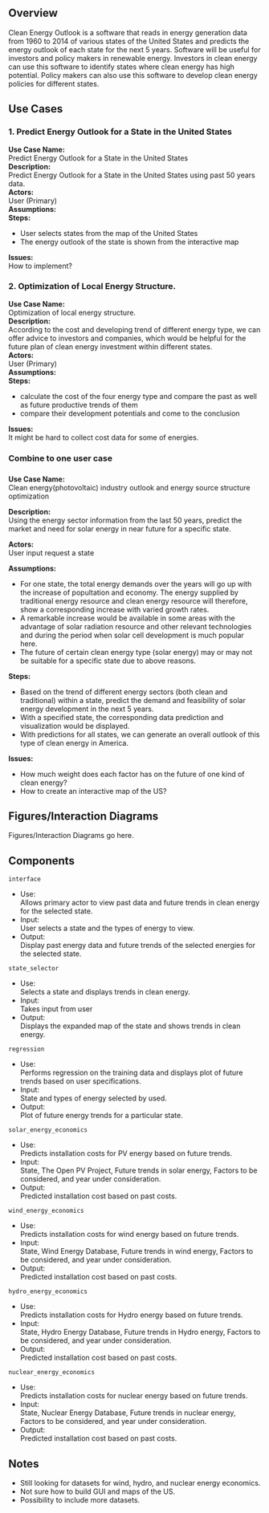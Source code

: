 ## Overview

Clean Energy Outlook is a software that reads in energy generation data from 1960 to 2014 of various states of the United States and predicts the energy outlook of each state for the next 5 years. Software will be useful for investors and policy makers in renewable energy. Investors in clean energy can use this software to identify states where clean energy has high potential. Policy makers can also use this software to develop clean energy policies for different states.

## Use Cases

### 1. Predict Energy Outlook for a State in the United States  
**Use Case Name:**   
Predict Energy Outlook for a State in the United States  
**Description:**   
Predict Energy Outlook for a State in the United States using past 50 years data.  
**Actors:**   
User (Primary)  
**Assumptions:**  
**Steps:**  
* User selects states from the map of the United States  
* The energy outlook of the state is shown from the interactive map  

**Issues:**  
How to implement?  

### 2. Optimization of Local Energy Structure.  
**Use Case Name:**  
Optimization of local energy structure.  
**Description:**  
According to the cost and developing trend of different energy type, we can offer advice to investors and companies, which would be helpful for the future plan of clean energy investment within different states.  
**Actors:**  
User (Primary)  
**Assumptions:**  
**Steps:**  
* calculate the cost of the four energy type and compare the past as well as future productive trends of them  
* compare their development potentials and come to the conclusion  

**Issues:**  
It might be hard to collect cost data for some of energies.

### Combine to one user case
###
**Use Case Name:**  
Clean energy(photovoltaic) industry outlook and energy source structure optimization  

**Description:**   
Using the energy sector information from the last 50 years, predict the market and need for solar energy in near future for a specific state.  

**Actors:**     
User input request a state   

**Assumptions:**  
* For one state, the total energy demands over the years will go up with the increase of popultation and economy. The energy supplied by traditional energy resource and clean energy resource will therefore, show a corresponding increase with varied growth rates.  
* A remarkable increase would be available in some areas with the advantage of solar radiation resource and other relevant technologies and during the period when solar cell development is much popular here.  
* The future of certain clean energy type (solar energy) may or may not be suitable for a specific state due to above reasons.  

**Steps:**  
* Based on the trend of different energy sectors (both clean and traditional) within a state, predict the demand and feasibility of solar energy development in the next 5 years.  
* With a specified state, the corresponding data prediction and visualization would be displayed.  
* With predictions for all states, we can generate an overall outlook of this type of clean energy in America.  

**Issues:**  
* How much weight does each factor has on the future of one kind of clean energy?  
* How to create an interactive map of the US?

## Figures/Interaction Diagrams

Figures/Interaction Diagrams go here.  

## Components

`interface`
* Use:  
Allows primary actor to view past data and future trends in clean energy for the selected state.  
* Input:  
User selects a state and the types of energy to view.  
* Output:  
Display past energy data and future trends of the selected energies for the selected state.  

`state_selector`  
* Use:  
Selects a state and displays trends in clean energy.  
* Input:  
Takes input from user  
* Output:  
Displays the expanded map of the state and shows trends in clean energy.  

`regression`  
* Use:  
Performs regression on the training data and displays plot of future trends based on user specifications.  
* Input:  
State and types of energy selected by used.  
* Output:  
Plot of future energy trends for a particular state.  

`solar_energy_economics`  
* Use:  
Predicts installation costs for PV energy based on future trends.  
* Input:  
State, The Open PV Project, Future trends in solar energy, Factors to be considered, and year under consideration.  
* Output:  
Predicted installation cost based on past costs.  

`wind_energy_economics`
* Use:  
Predicts installation costs for wind energy based on future trends.  
* Input:  
State, Wind Energy Database, Future trends in wind energy, Factors to be considered, and year under consideration.  
* Output:  
Predicted installation cost based on past costs.  

`hydro_energy_economics`
* Use:  
Predicts installation costs for Hydro energy based on future trends.  
* Input:  
State, Hydro Energy Database, Future trends in Hydro energy, Factors to be considered, and year under consideration.  
* Output:  
Predicted installation cost based on past costs.  

`nuclear_energy_economics`
* Use:  
Predicts installation costs for nuclear energy based on future trends.  
* Input:  
State, Nuclear Energy Database, Future trends in nuclear energy, Factors to be considered, and year under consideration.  
* Output:  
Predicted installation cost based on past costs.  

## Notes
* Still looking for datasets for wind, hydro, and nuclear energy economics.  
* Not sure how to build GUI and maps of the US.  
* Possibility to include more datasets.  
